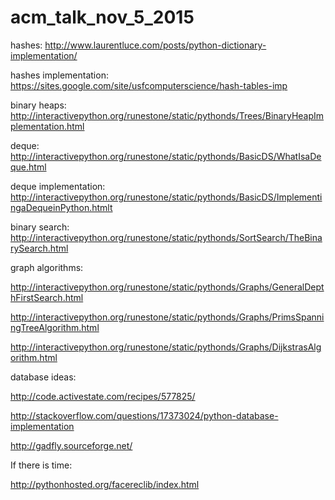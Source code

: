 # acm_talk_nov_5_2015

hashes: http://www.laurentluce.com/posts/python-dictionary-implementation/

hashes implementation: https://sites.google.com/site/usfcomputerscience/hash-tables-imp

binary heaps: http://interactivepython.org/runestone/static/pythonds/Trees/BinaryHeapImplementation.html

deque: http://interactivepython.org/runestone/static/pythonds/BasicDS/WhatIsaDeque.html

deque implementation: http://interactivepython.org/runestone/static/pythonds/BasicDS/ImplementingaDequeinPython.htmlt

binary search: http://interactivepython.org/runestone/static/pythonds/SortSearch/TheBinarySearch.html

graph algorithms:

http://interactivepython.org/runestone/static/pythonds/Graphs/GeneralDepthFirstSearch.html

http://interactivepython.org/runestone/static/pythonds/Graphs/PrimsSpanningTreeAlgorithm.html

http://interactivepython.org/runestone/static/pythonds/Graphs/DijkstrasAlgorithm.html

database ideas:

http://code.activestate.com/recipes/577825/

http://stackoverflow.com/questions/17373024/python-database-implementation

http://gadfly.sourceforge.net/

If there is time:

http://pythonhosted.org/facereclib/index.html
